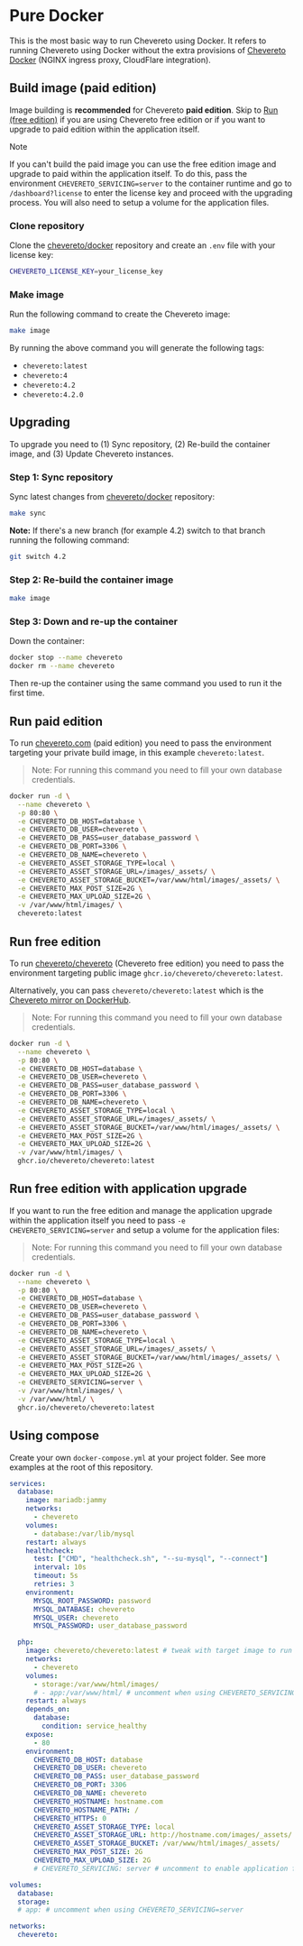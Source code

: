 # Pure Docker

This is the most basic way to run Chevereto using Docker. It refers to running Chevereto using Docker without the extra provisions of [Chevereto Docker](README.md) (NGINX ingress proxy, CloudFlare integration).

## Build image (paid edition)

Image building is **recommended** for Chevereto **paid edition**. Skip to [Run (free edition)](#run-free-edition) if you are using Chevereto free edition or if you want to upgrade to paid edition within the application itself.

> [!NOTE]
> If you can't build the paid image you can use the free edition image and upgrade to paid within the application itself. To do this, pass the environment `CHEVERETO_SERVICING=server` to the container runtime and go to `/dashboard?license` to enter the license key and proceed with the upgrading process. You will also need to setup a volume for the application files.

### Clone repository

Clone the [chevereto/docker](https://github.com/chevereto/docker) repository and create an `.env` file with your license key:

```sh
CHEVERETO_LICENSE_KEY=your_license_key
```

### Make image

Run the following command to create the Chevereto image:

```sh
make image
```

By running the above command you will generate the following tags:

* `chevereto:latest`
* `chevereto:4`
* `chevereto:4.2`
* `chevereto:4.2.0`

## Upgrading

To upgrade you need to (1) Sync repository, (2) Re-build the container image, and (3) Update Chevereto instances.

### Step 1: Sync repository

Sync latest changes from [chevereto/docker](https://github.com/chevereto/docker) repository:

```sh
make sync
```

**Note:** If there's a new branch (for example 4.2) switch to that branch running the following command:

```sh
git switch 4.2
```

### Step 2: Re-build the container image

```sh
make image
```

### Step 3: Down and re-up the container

Down the container:

```sh
docker stop --name chevereto
docker rm --name chevereto
```

Then re-up the container using the same command you used to run it the first time.

## Run paid edition

To run [chevereto.com](https://chevereto.com/pricing) (paid edition) you need to pass the environment targeting your private build image, in this example `chevereto:latest`.

> Note: For running this command you need to fill your own database credentials.

```sh
docker run -d \
  --name chevereto \
  -p 80:80 \
  -e CHEVERETO_DB_HOST=database \
  -e CHEVERETO_DB_USER=chevereto \
  -e CHEVERETO_DB_PASS=user_database_password \
  -e CHEVERETO_DB_PORT=3306 \
  -e CHEVERETO_DB_NAME=chevereto \
  -e CHEVERETO_ASSET_STORAGE_TYPE=local \
  -e CHEVERETO_ASSET_STORAGE_URL=/images/_assets/ \
  -e CHEVERETO_ASSET_STORAGE_BUCKET=/var/www/html/images/_assets/ \
  -e CHEVERETO_MAX_POST_SIZE=2G \
  -e CHEVERETO_MAX_UPLOAD_SIZE=2G \
  -v /var/www/html/images/ \
  chevereto:latest
```

## Run free edition

To run [chevereto/chevereto](https://github.com/chevereto/chevereto) (Chevereto free edition) you need to pass the environment targeting public image `ghcr.io/chevereto/chevereto:latest`.

Alternatively, you can pass `chevereto/chevereto:latest` which is the [Chevereto mirror on DockerHub](https://hub.docker.com/r/chevereto/chevereto).

> Note: For running this command you need to fill your own database credentials.

```sh
docker run -d \
  --name chevereto \
  -p 80:80 \
  -e CHEVERETO_DB_HOST=database \
  -e CHEVERETO_DB_USER=chevereto \
  -e CHEVERETO_DB_PASS=user_database_password \
  -e CHEVERETO_DB_PORT=3306 \
  -e CHEVERETO_DB_NAME=chevereto \
  -e CHEVERETO_ASSET_STORAGE_TYPE=local \
  -e CHEVERETO_ASSET_STORAGE_URL=/images/_assets/ \
  -e CHEVERETO_ASSET_STORAGE_BUCKET=/var/www/html/images/_assets/ \
  -e CHEVERETO_MAX_POST_SIZE=2G \
  -e CHEVERETO_MAX_UPLOAD_SIZE=2G \
  -v /var/www/html/images/ \
  ghcr.io/chevereto/chevereto:latest
```

## Run free edition with application upgrade

If you want to run the free edition and manage the application upgrade within the application itself you need to pass `-e CHEVERETO_SERVICING=server` and setup a volume for the application files:

> Note: For running this command you need to fill your own database credentials.

```sh
docker run -d \
  --name chevereto \
  -p 80:80 \
  -e CHEVERETO_DB_HOST=database \
  -e CHEVERETO_DB_USER=chevereto \
  -e CHEVERETO_DB_PASS=user_database_password \
  -e CHEVERETO_DB_PORT=3306 \
  -e CHEVERETO_DB_NAME=chevereto \
  -e CHEVERETO_ASSET_STORAGE_TYPE=local \
  -e CHEVERETO_ASSET_STORAGE_URL=/images/_assets/ \
  -e CHEVERETO_ASSET_STORAGE_BUCKET=/var/www/html/images/_assets/ \
  -e CHEVERETO_MAX_POST_SIZE=2G \
  -e CHEVERETO_MAX_UPLOAD_SIZE=2G \
  -e CHEVERETO_SERVICING=server \
  -v /var/www/html/images/ \
  -v /var/www/html/ \
  ghcr.io/chevereto/chevereto:latest
```

## Using compose

Create your own `docker-compose.yml` at your project folder. See more examples at the root of this repository.

```yml
services:
  database:
    image: mariadb:jammy
    networks:
      - chevereto
    volumes:
      - database:/var/lib/mysql
    restart: always
    healthcheck:
      test: ["CMD", "healthcheck.sh", "--su-mysql", "--connect"]
      interval: 10s
      timeout: 5s
      retries: 3
    environment:
      MYSQL_ROOT_PASSWORD: password
      MYSQL_DATABASE: chevereto
      MYSQL_USER: chevereto
      MYSQL_PASSWORD: user_database_password

  php:
    image: chevereto/chevereto:latest # tweak with target image to run
    networks:
      - chevereto
    volumes:
      - storage:/var/www/html/images/
      # - app:/var/www/html/ # uncomment when using CHEVERETO_SERVICING=server
    restart: always
    depends_on:
      database:
        condition: service_healthy
    expose:
      - 80
    environment:
      CHEVERETO_DB_HOST: database
      CHEVERETO_DB_USER: chevereto
      CHEVERETO_DB_PASS: user_database_password
      CHEVERETO_DB_PORT: 3306
      CHEVERETO_DB_NAME: chevereto
      CHEVERETO_HOSTNAME: hostname.com
      CHEVERETO_HOSTNAME_PATH: /
      CHEVERETO_HTTPS: 0
      CHEVERETO_ASSET_STORAGE_TYPE: local
      CHEVERETO_ASSET_STORAGE_URL: http://hostname.com/images/_assets/ #hostname-aware URL
      CHEVERETO_ASSET_STORAGE_BUCKET: /var/www/html/images/_assets/
      CHEVERETO_MAX_POST_SIZE: 2G
      CHEVERETO_MAX_UPLOAD_SIZE: 2G
      # CHEVERETO_SERVICING: server # uncomment to enable application filesystem upgrades

volumes:
  database:
  storage:
  # app: # uncomment when using CHEVERETO_SERVICING=server

networks:
  chevereto:
```
